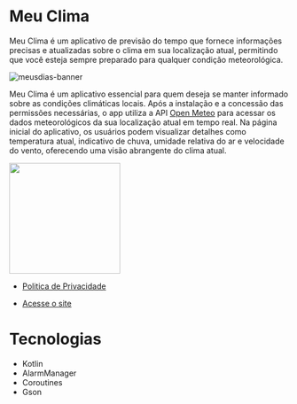 # Meu Clima
Meu Clima é um aplicativo de previsão do tempo que fornece informações precisas e atualizadas sobre o clima em sua localização atual, permitindo que você esteja sempre preparado para qualquer condição meteorológica.

![meusdias-banner](https://deyvidandrades.github.io/MeuClima/meuclima_banner.png)

Meu Clima é um aplicativo essencial para quem deseja se manter informado sobre as condições climáticas locais. Após a instalação e a concessão das permissões necessárias, o app utiliza a API [Open Meteo](https://open-meteo.com/) para acessar os dados meteorológicos da sua localização atual em tempo real. Na página inicial do aplicativo, os usuários podem visualizar detalhes como temperatura atual, indicativo de chuva, umidade relativa do ar e velocidade do vento, oferecendo uma visão abrangente do clima atual.

<a href="https://play.google.com/store/apps/details?id=com.deyvidandrades.meusfeeds" target="_blank">
  <img src="https://play.google.com/intl/en_us/badges/static/images/badges/en_badge_web_generic.png" width="200">
</a>

- [Politica de Privacidade](https://deyvidandrades.github.io/MeuClima/termos/)

- [Acesse o site](https://deyvidandrades.github.io/MeuClima/)

# Tecnologias

* Kotlin
* AlarmManager
* Coroutines
* Gson
